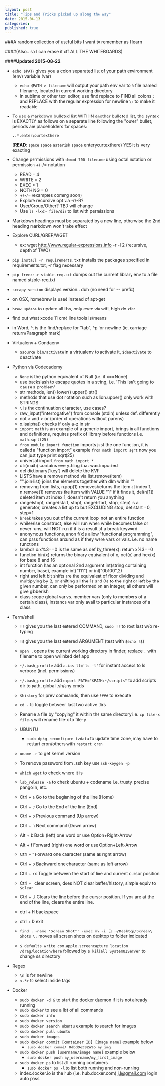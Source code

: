 ```yaml
---
layout: post
title: "Tips and Tricks picked up along the way"
date: 2015-06-13
categories: 
published: true
---
```


###A random collection of useful bits I want to remember as I learn

####(Also.. so I can erase it off ALL THE WHITEBOARDS)

####**Updated 2015-08-22**

* `echo $PATH` gives you a colon separated list of your path environment (env) variable (var)
  * `echo $PATH > filename` will output your path env var to a file named filename, located in current working directory
  * in sublime or other text editor, use find replace to FIND all colons `:` and REPLACE with the regular expression for newline `\n` to make it readable

* To use a markdown bulleted list WITHIN another bulleted list, the syntax is EXACTLY as follows on a separate line following the "outer" bullet, periods are placeholders for spaces:

    `..*.enteryourtexthere`

    (**READ**: `space` `space` `asterisk` `space` enteryourtexthere) YES it is very exacting
* Change permissions with `chmod 700 filename` using octal notation or permission +/-/= notation
  * READ = 4
  * WRITE = 2
  * EXEC = 1
  * NOTHING = 0
  * +/-/= (examples coming soon)
  * Explore recursive opt via -r/-R?
  * User/Group/Other? TBD will change
  * Use `ls -l<d> file/dir` to list with permissions
* Markdown headings must be separated by a new line, otherwise the 2nd heading markdown won't take effect
* Explore CURL/GREP/WGET
  * ex: wget http://www.regular-expressions.info -r -l 2 (recursive, depth of TWO)

* `pip install -r requirements.txt` installs the packages specified in requirements.txt, -r flag necessary
* `pip freeze > stable-req.txt` dumps out the current library env to a file named stable-req.txt
* `scrapy version` displays version.. duh (no need for -- prefix)
* on OSX, homebrew is used instead of apt-get
* `brew update` to update all libs, only exec via wifi, high dx xfer
* find out what xcode 11 cmd line tools is/means
* in Word, ^t is the find/replace for "tab", ^p for newline (ie. carriage return/Paragraph mark)

* Virtualenv + Condaenv
  * `$source bin/activate` in a virtualenv to activate it, `$deactivate` to deactivate

* Python via Codecademy
  * `None` is the python equivalent of Null (i.e. if x==None)
  * use backslash to escape quotes in a string, i.e. 'This isn\'t going to cause a problem'
  * str methods, len() lower() upper() str()
  * methods that use dot notation such as lion.upper() only work with STRINGS
  * `\` is the continuation character, use cases?
  * raw_input("interrogative") from console (stdin) unless def. differently
  * not > and > or (order of operations without parens)
  * x.isalpha() checks if only a-z in str
  * `import math` is an example of a generic import, brings in all functions and definitions, requires prefix of library before functions i.e. `math.sqrt(25)`
  * `from module import function` imports just the one function, it is called a "function import" example `from math import sqrt` now you can just type print sqrt(25)
  * universal import `from math import *`
  * dir(math) contains everything that was imported
  * del dictionary['key'] will delete the KVP
  * LISTS have a remove method via list.remove(item)
  * "".join(list) joins the elements together with dlm within ""
  * removing from lists, n.pop(1) removes/returns the item at index 1, n.remove(1) removes the item with VALUE "1" if it finds it, del(n[1]) deleted item at index 1, doesn't return you anything
  * range(stop), range(start, stop), range(start, stop, step) is a generator, creates a list up to but EXCLUDING stop, def start =0, step=1
  * `break` takes you out of the current loop, not an entire function
  * while/else construct, else will run when while becomes false or never runs, will NOT run if it is a result of a break keyword
  * anonymous functions, anon f(x)s allow "functional programming", can pass functions around as if they were vars or vals.  i.e. no name functions
   * lambda x:x%3==0 is the same as def by_three(x): return x%3==0
  * function bin(x) returns the binary equivalent of x, oct(x) and hex(x) for base 8 and 16
  * int function has an optional 2nd argument int(string containing number, base), example int("111") or int("0b100",2)
  * right and left bit shifts are the equivalent of floor dividing and multiplying by 2, or shifting all the 1s and 0s to the right or left by the given number, can only be performed on an integer, all others will give gibberish
  * class scope global var vs. member vars (only to members of a certain class), instance var only avail to particular instances of a class

* Term/shell
  * `!!` gives you the last entered COMMAND, `sudo !!` to root last w/o re-typing
  * `!$` gives you the last entered ARGUMENT (test with `$echo !$`)
  * `open .` opens the current working directory in finder, replace `.` with filename to open w/linked def app
  * `~/.bash_profile` add `alias ll='ls -l'` for instant access to ls verbose (incl. permissions)
  * `~/.bash_profile` add `export PATH="$PATH:~/scripts"` to add scripts dir to path, global .sh/any cmds
  * `$history` for prev commands, then use `!###` to execute
  * `cd -` to toggle between last two active dirs
  * Rename a file by "copying" it within the same directory i.e. `cp file-x file-y` will rename file-x to file-y
  * UBUNTU
    * `sudo dpkg-reconfigure tzdata` to update time zone, may have to restart cron/others with `restart cron`
  * `uname -r` to get kernel version
  * To remove password from .ssh key use `ssh-keygen -p`
  * `which wget` to check where it is
  * `lsb_release -a` to check ubuntu + codename i.e. trusty, precise pangolin, etc.
  * Ctrl + a Go to the beginning of the line (Home)
  * Ctrl + e Go to the End of the line (End)
  * Ctrl + p Previous command (Up arrow)
  * Ctrl + n Next command (Down arrow)
  * Alt + b Back (left) one word or use Option+Right-Arrow
  * Alt + f Forward (right) one word or use Option+Left-Arrow
  * Ctrl + f Forward one character (same as right arrow)
  * Ctrl + b Backward one character (same as left arrow)
  * Ctrl + xx Toggle between the start of line and current cursor position
  * Ctrl + l clear screen, does NOT clear buffer/history, simple equiv to `$clear`
  * Ctrl + U Clears the line before the cursor position. If you are at the end of the line, clears the entire line.
  * ctrl + H backspace
  * ctrl + D exit
  * `find . -name 'Screen Shot*' -exec mv -i {} ~/Desktop/Screen\ Shots \;` moves all screen shots on desktop to folder indicated

  * `$ defaults write com.apple.screencapture location /drag/location/here` followed by `$ killall SystemUIServer` to change ss directory

* Regex
  * `\n` is for newline
  * `<.*>` to select inside tags

* Docker
  * `sudo docker -d &` to start the docker daemon if it is not already running
  * `sudo docker` to see a list of all commands
  * `sudo docker info`
  * `sudo docker version`
  * `sudo docker search ubuntu` example to search for images
  * `sudo docker pull ubuntu`
  * `sudo docker images`
  * `sudo docker commit [container ID] [image name]` example below
    * `sudo docker commit 8dbd9e392a96 my_img`
  * `sudo docker push [username/image name]` example below
    * `sudo docker push my_username/my_first_image`
  * `sudo docker ps` to list all running containers
    * `sudo docker ps -l` to list both running and non-running
  * index.docker.io is the hub (i.e. hub.docker.com) j.l@gmail.com login auto pass